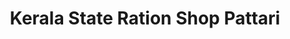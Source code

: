 ---
title: "Kerala State Ration Shop Pattari"
url: /mattannur/kerala-state-ration-shop-pattari/
shop: Allgemein
---